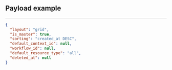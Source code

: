 ## Payload example

---
```json
{
  "layout": "grid",
  "is_master": true,
  "sorting": "created_at DESC",
  "default_context_id": null,
  "workflow_id": null,
  "default_resource_type": "all",
  "deleted_at": null
}
```
